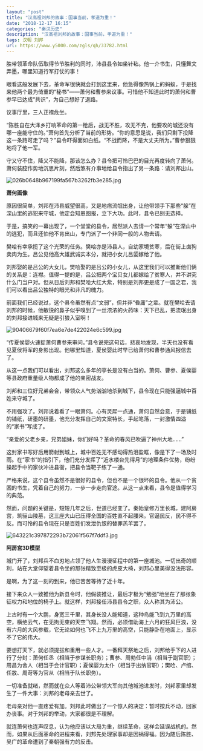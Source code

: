 ```yaml
---
layout: "post"
title: "汉高祖刘邦的故事：国事当前，孝道为重！"
date: "2018-12-17 16:15"
categories: "秦汉历史"
description: "汉高祖刘邦的故事：国事当前，孝道为重！"
tags: 汉朝 刘邦
url: https://www.y5000.com/zgls/qh/33782.html
---
```






胜带领革命队伍取得节节胜利的同时，沛县县令如坐针毡。他一介书生，只懂舞文弄墨，哪里知道行军打仗的事！

眼看这般发展下去，革命军很快就会打到这里来，他急得像热锅上的蚂蚁，于是找来他两个最为倚重的“秘书”——萧何和曹参来议事。可惜他不知道此时的萧何和曹参早已达成“共识”，为自己想好了退路。

议事厅里，三人正襟危坐。

“陈胜自在大泽乡打响革命的第一枪后，战无不胜，攻无不克，他要攻的城还没有哪一座能守住的。”萧何首先分析了当前的形势。“你的意思是说，我们只剩下投降这一条路可走了吗？”县令吓得面如白纸。“不战而降，不是大丈夫所为。”曹参狠狠地将了他一军。

守又守不住，降又不能降，那该怎么办？县令把可怜巴巴的目光再度转向了萧何。萧何装腔作势地沉思片刻，然后煞有介事地给县令指出了另一条路：请刘邦出山。

![026b0648b967199fa567b3262fb3e285.jpg](https://img.y5000.com/uploads/allimg/180929/026b0648b967199fa567b3262fb3e285.jpg)

 **萧何画像**

原因很简单，刘邦在沛县威望很高，又是地痞流氓出身，让他带领手下那些“躲”在深山里的逃犯来守城，他定会知恩图报，立下大功。此时，县令已别无选择。

于是，搞笑的一幕出现了，一个堂堂的县令，居然派人去请一个常年“躲”在深山中的逃犯，而且还怕他不肯出山，专门派了一个非同一般的人物去请。

樊哙有幸承揽了这个光荣的任务。樊哙亦是沛县人，自幼家境贫寒，后在街上卤狗卖肉为生。吕公见他高大雄武诚实本分，就把小女儿吕媭嫁给了他。

刘邦娶的是吕公的大女儿，樊哙娶的是吕公的小女儿，从这里我们可以推断他们俩的关系是：连襟。值得一提的是，吕公把两个宝贝女儿都嫁给了贫寒人，并不讲究什么门当户对。但从日后刘邦和樊哙大红大紫，特别是刘邦更是成了一国之君，我们可以看出吕公独特的眼光和非凡的魄力。

前面我们已经说过，这个县令虽然有点“文弱”，但并非“昏庸”之辈。就在樊哙去请刘邦的时候，他敏锐的鼻子似乎嗅到了一丝浓浓的火药味：天下已乱，把流氓出身的刘邦接进城来无疑是引狼入室啊！

![90406679f60f7ea6e7de422024e6c599.jpg](https://img.y5000.com/uploads/allimg/180929/90406679f60f7ea6e7de422024e6c599.jpg)

“传夏侯婴火速捉萧何曹参来审问。”县令说完这句话，悲哀地发现，半天也没有看见夏侯将军的身影出现。他哪里知道，夏侯婴此时早已给萧何和曹参通风报信去了。

从这一点我们可以看出，刘邦这么多年的亭长是没有白当的。萧何、曹参、夏侯婴等县政府重量级人物都成了他的亲密战友。

刘邦和三位好兄弟会合，带领众人气势汹汹地杀到城下，县令现在只能强逼城中百姓来守城了。

不用强攻了。刘邦说着看了一眼萧何。心有灵犀一点通，萧何自然会意，于是铺纸的铺纸，研墨的研墨，他充分发挥自己的文案特长，手起笔落，一封激情四溢的“家书”写成了。

“亲爱的父老乡亲，兄弟姐妹，你们好吗？革命的春风已吹遍了神州大地……”

这封家书写好后用箭射到城上，城中百姓无不感动得热泪盈眶，像是下了一场及时雨。在“家书”的指引下，他们充分发挥了“近水楼台先得月”的地理条件优势，纷纷操起手中的家伙冲进县衙，把县令当靶子练了一通。

严格来说，这个县令虽然不是很好的县令，但也不是一个很坏的县令。他从一个贫困的书生，凭着自己的努力，一步一步走向官途。从这一点来看，县令是值得学习的典范。

然而，问题的关键是，短短几年之后，世道已经变了。秦始皇修万里长城，建阿房宫，筑骊山陵墓，这三座大山已压得全国的百姓直不起腰来。官逼民反，民不得不反。而可怜的县令现在只是百姓们发泄仇恨的替罪羔羊罢了。

![643221c397872293b72061f567f7ddf3.jpg](https://img.y5000.com/uploads/allimg/180929/643221c397872293b72061f567f7ddf3.jpg)

 **阿房宫3D模型**

城门开了，刘邦兵不血刃地占领了他人生漫漫征程中的第一座城池。一切出奇的顺利，站在大堂仰望着县令坐的那张精致至极的虎皮大椅，刘邦心里美得没法形容。

是啊，为了这一刻的到来，他已苦苦等待了近十年。

接下来众人一致推他为新县令时，他假装推让，最后才极为“勉强”地坐在了那张象征权力和地位的椅子上。就这样，刘邦接任沛县县令之职，众人称其为沛公。

上古时有一个大鹏，身宽三千里，其身长没人能知道，这种鸟能飞到九万里的高空，横绝云气，在无拘无束的天空飞翔。然而，必须借助海上六月的狂风巨浪，没有六月的大风参载，它无论如何也飞不上九万里的高空，只能静卧在地面上，显示不了它的伟大。

要想打天下，就必须提拔和重用一些人才。一番拜天祭地之后，刘邦给手下的人进行了分封：萧何任丞（相当于参谋长职务）；曹参、周勃任中涓（相当于副官职）；周昌为舍人（相当于会计官职）；夏侯婴为太仆（相当于出纳官职）；樊哙、卢绾、任敖、周苛等为官从（相当于队长职务）。

一切准备就绪，然而就在众人等着沛公带领大军向其他城池进发时，刘邦家里却发生了一件大事：刘邦的老母亲去世了。

老母亲对他一直疼爱有加。刘邦此时做出了一个惊人的决定：暂时按兵不动，回家办丧事。对于刘邦的举动，大家都很是不理解。

就连萧何也连声叹息，认为他应该以大局为重，继续革命，这样会延误战机的。然而，如果从后面革命的进程来看，刘邦先处理家事却是因祸得福。因为随后陈胜、吴广的革命遭到了秦朝强有力的反击。

